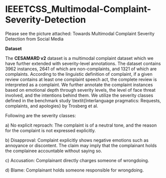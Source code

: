# IEEETCSS_Multimodal-Complaint-Severity-Detection
Please see the picture attached: Towards Multimodal Complaint Severity Detection from Social Media

**Dataset**

The **CESAMARD v2** dataset is a multimodal complaint dataset which we have further extended with severity-level annotations. The dataset contains 3962 instances, 2641 of which are non-complaints, and 1321 of which are complaints. According to the linguistic definition of complaint, if a given review contains at least one complaint speech act, the complete review is interpreted as a complaint. We further annotate the complaint instances based on emotional depth through severity levels, the level of face threat involved, and the intentions behind them.
We utilize the severity classes defined in the benchmark study \textit{Interlanguage pragmatics: Requests, complaints, and apologies} by Trosberg et al. 

Following are the severity classes:

a) No explicit reproach: The complaint is of a neutral tone, and the reason for the complaint is not expressed explicitly.

b) Disapproval: Complaint explicitly shows negative emotions such as annoyance or discontent. The claim may imply that the complainant holds the complainee accountable without saying so.

c) Accusation: Complainant directly charges someone of wrongdoing.

d) Blame: Complainant holds someone responsible for wrongdoing.
